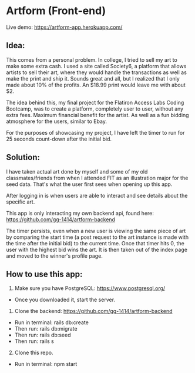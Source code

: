 # Artform (Front-end) 

Live demo: https://artform-app.herokuapp.com/

## Idea: 

This comes from a personal problem. In college, I tried to sell my art to make some extra cash. I used a site called Society6, a platform that allows artists to sell their art, where they would handle the transactions as well as make the print and ship it. Sounds great and all, but I realized that I only made about 10% of the profits. An $18.99 print would leave me with about $2. 

The idea behind this, my final project for the Flatiron Access Labs Coding Bootcamp, was to create a platform, completely user to user, without any extra fees. Maximum financial benefit for the artist. As well as a fun bidding atmosphere for the users, similar to Ebay. 

For the purposes of showcasing my project, I have left the timer to run for 25 seconds count-down after the initial bid.

## Solution: 

I have taken actual art done by myself and some of my old classmates/friends from when I attended FIT as an illustration major for the seed data. That's what the user first sees when opening up this app. 

After logging in is when users are able to interact and see details about the specific art.

This app is only interacting my own backend api, found here: https://github.com/gg-1414/artform-backend

The timer persists, even when a new user is viewing the same piece of art by comparing the start time (a post request to the art instance is made with the time after the initial bid) to the current time. Once that timer hits 0, the user with the highest bid wins the art. It is then taken out of the index page and moved to the winner's profile page. 

## How to use this app: 
1. Make sure you have PostgreSQL: https://www.postgresql.org/
- Once you downloaded it, start the server.

1. Clone the backend: https://github.com/gg-1414/artform-backend
- Run in terminal: rails db:create
- Then run: rails db:migrate 
- Then run: rails db:seed
- Then run: rails s 

2. Clone this repo. 
- Run in terminal: npm start


